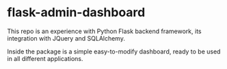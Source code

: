 # flask-admin-dashboard

This repo is an experience with Python Flask backend framework, its integration with JQuery and SQLAlchemy.

Inside the package is a simple easy-to-modify dashboard, ready to be used in all different applications.
